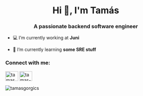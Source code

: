 <h1 align="center">Hi 👋, I'm Tamás</h1>
<h3 align="center">A passionate backend software engineer</h3>

- 💻 I’m currently working at **Juni**

- 🌱 I’m currently learning **some SRE stuff**

<h3 align="left">Connect with me:</h3>
<p align="left">
<a href="https://linkedin.com/in/tamasgorgics" target="blank"><img align="center" src="https://cdn.jsdelivr.net/npm/simple-icons@3.0.1/icons/linkedin.svg" alt="tamasgorgics" height="30" width="40" /></a>
<a href="https://stackoverflow.com/users/3493847/tamas-g" target="blank"><img align="center" src="https://cdn.jsdelivr.net/npm/simple-icons@3.0.1/icons/stackoverflow.svg" alt="tamas-g" height="30" width="40" /></a>
</p>

<p><img align="center" src="https://github-readme-stats.vercel.app/api/top-langs?username=tamasgorgics&show_icons=true&locale=en&layout=compact" alt="tamasgorgics" /></p>

